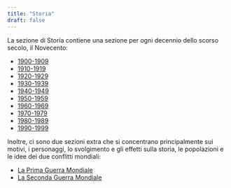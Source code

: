 ```yaml
---
title: "Storia"
draft: false
---
```


La sezione di Storia contiene una sezione per ogni decennio dello scorso secolo, il Novecento:

* [1900-1909](1900-1909)
* [1910-1919](1910-1919)
* [1920-1929](1920-1929)
* [1930-1939](1930-1939)
* [1940-1949](1940-1949)
* [1950-1959](1950-1959)
* [1960-1969](1960-1969)
* [1970-1979](1970-1979)
* [1980-1989](1980-1989)
* [1990-1999](1990-1999)

Inoltre, ci sono due sezioni extra che si concentrano principalmente sui motivi, i personaggi, lo svolgimento e gli effetti sulla storia, le popolazioni e le idee dei due conflitti mondiali:
* [La Prima Guerra Mondiale](prima_guerra_mondiale)
* [La Seconda Guerra Mondiale](seconda_guerra_mondiale)

